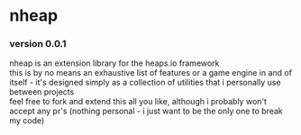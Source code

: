 # nheap
### version 0.0.1

nheap is an extension library for the heaps.io framework  
this is by no means an exhaustive list of features or a game engine in and of itself - it's designed simply as a collection of utilities that i personally use between projects  
feel free to fork and extend this all you like, although i probably won't accept any pr's (nothing personal - i just want to be the only one to break my code)  